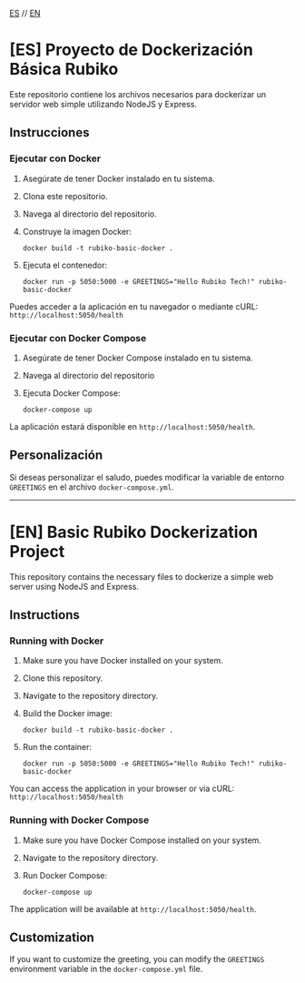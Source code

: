 [ES](#ES) // [EN](#EN)

# [ES] Proyecto de Dockerización Básica Rubiko <a name="ES"></a>

Este repositorio contiene los archivos necesarios para dockerizar un servidor web simple utilizando NodeJS y Express.

## Instrucciones

### Ejecutar con Docker

1. Asegúrate de tener Docker instalado en tu sistema.
2. Clona este repositorio.
3. Navega al directorio del repositorio.
4. Construye la imagen Docker:

   `docker build -t rubiko-basic-docker .`

5. Ejecuta el contenedor:

   `docker run -p 5050:5000 -e GREETINGS="Hello Rubiko Tech!" rubiko-basic-docker`

Puedes acceder a la aplicación en tu navegador o mediante cURL: `http://localhost:5050/health`

### Ejecutar con Docker Compose

1. Asegúrate de tener Docker Compose instalado en tu sistema.
2. Navega al directorio del repositorio
3. Ejecuta Docker Compose:

   `docker-compose up`

La aplicación estará disponible en `http://localhost:5050/health`.

## Personalización

Si deseas personalizar el saludo, puedes modificar la variable de entorno `GREETINGS` en el archivo `docker-compose.yml`.

---

# [EN] Basic Rubiko Dockerization Project <a name="EN"></a>

This repository contains the necessary files to dockerize a simple web server using NodeJS and Express.

## Instructions

### Running with Docker

1. Make sure you have Docker installed on your system.
2. Clone this repository.
3. Navigate to the repository directory.
4. Build the Docker image:

   `docker build -t rubiko-basic-docker .`

5. Run the container:

   `docker run -p 5050:5000 -e GREETINGS="Hello Rubiko Tech!" rubiko-basic-docker`

You can access the application in your browser or via cURL: `http://localhost:5050/health`

### Running with Docker Compose

1. Make sure you have Docker Compose installed on your system.
2. Navigate to the repository directory.
3. Run Docker Compose:

   `docker-compose up`

The application will be available at `http://localhost:5050/health`.

## Customization

If you want to customize the greeting, you can modify the `GREETINGS` environment variable in the `docker-compose.yml` file.
